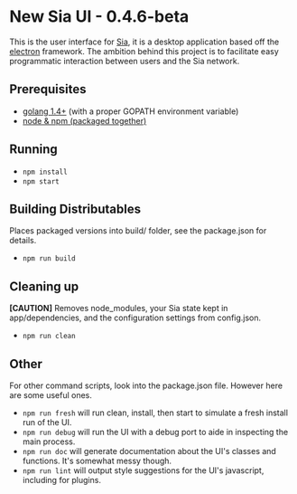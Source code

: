 # New Sia UI - 0.4.6-beta

This is the user interface for [Sia](https://github.com/NebulousLabs/Sia), it
is a desktop application based off the
[electron](https://github.com/atom/electron) framework. The ambition behind
this project is to facilitate easy programmatic interaction between users and
the Sia network.

## Prerequisites

- [golang 1.4+](https://golang.org/doc/install) (with a proper GOPATH environment variable)
- [node & npm (packaged together)](https://nodejs.org/download/)

## Running

* `npm install`
* `npm start`

## Building Distributables

Places packaged versions into build/ folder, see the package.json for details.

* `npm run build`

## Cleaning up

**[CAUTION]** Removes node_modules, your Sia state kept in app/dependencies,
and the configuration settings from config.json.

* `npm run clean`

## Other
For other command scripts, look into the package.json file. However here are
some useful ones.

* `npm run fresh`
will run clean, install, then start to simulate a fresh install run of the UI.
* `npm run debug`
will run the UI with a debug port to aide in inspecting the main process.
* `npm run doc`
will generate documentation about the UI's classes and functions. It's somewhat messy though.
* `npm run lint`
will output style suggestions for the UI's javascript, including for plugins.
